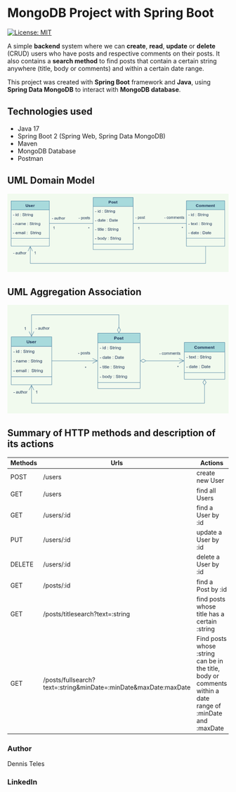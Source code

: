 # MongoDB Project with Spring Boot
[![License: MIT](https://img.shields.io/badge/License-MIT-yellowgreen.svg)](https://github.com/detds/project-spring-boot-mongodb/blob/main/LICENSE)

A simple **backend** system where we can **create**, **read**, **update** or **delete** (CRUD) users who have posts and respective comments on their posts. It also contains a **search method** to find posts that contain a certain string anywhere (title, body or comments) and within a certain date range.

This project was created with **Spring Boot** framework and **Java**, using **Spring Data MongoDB** to interact with **MongoDB database**.

## Technologies used

- Java 17
- Spring Boot 2 (Spring Web, Spring Data MongoDB)
- Maven
- MongoDB Database
- Postman

## UML Domain Model

![UML Domain Model](https://github.com/detds/project-spring-boot-mongodb/blob/main/assets/DomainModel_UML.png)

## UML Aggregation Association

![UML Aggragation Association](https://github.com/detds/project-spring-boot-mongodb/blob/main/assets/Aggregation_UML.png)

## Summary of HTTP methods and description of its actions

 Methods | Urls                                 | Actions 
 ------- | ------------------------------------ | ------- 
 POST    | /users                               | create new User 
 GET     | /users                               | find all Users 
 GET     | /users/:id                           | find a User by :id 
 PUT     | /users/:id                           | update a User by :id 
 DELETE  | /users/:id                           | delete a User by :id 
 GET     | /posts/:id                           | find a Post by :id 
 GET     | /posts/titlesearch?text=:string      | find posts whose title has a certain :string
 GET     | /posts/fullsearch?text=:string&minDate=:minDate&maxDate:maxDate | Find posts whose :string can be in the title, body or comments within a date range of :minDate and :maxDate
 
 ### Author
 
 Dennis Teles
 
 ### LinkedIn
